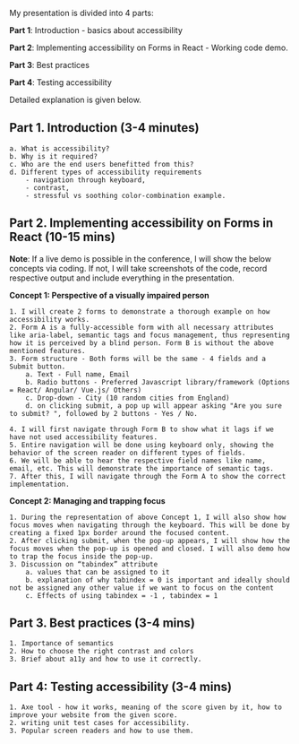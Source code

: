 My presentation is divided into 4 parts:

**Part 1**: Introduction - basics about accessibility

**Part 2**: Implementing accessibility on Forms in React - Working code demo.

**Part 3**: Best practices

**Part 4**: Testing accessibility

Detailed explanation is given below.

## Part 1. Introduction (3-4 minutes)
	a. What is accessibility? 
	b. Why is it required?
	c. Who are the end users benefitted from this?
	d. Different types of accessibility requirements
		- navigation through keyboard, 
		- contrast, 
		- stressful vs soothing color-combination example.

## Part 2. Implementing accessibility on Forms in React (10-15 mins)

**Note**: If a live demo is possible in the conference, I will show the below concepts via coding.
If not, I will take screenshots of the code, record respective output and include everything in the presentation.

 **Concept 1: Perspective of a visually impaired person**

	1. I will create 2 forms to demonstrate a thorough example on how accessibility works.
	2. Form A is a fully-accessible form with all necessary attributes like aria-label, semantic tags and focus management, thus representing how it is perceived by a blind person. Form B is without the above mentioned features.
	3. Form structure - Both forms will be the same - 4 fields and a Submit button.
		a. Text - Full name, Email
		b. Radio buttons - Preferred Javascript library/framework (Options = React/ Angular/ Vue.js/ Others)
		c. Drop-down - City (10 random cities from England)
		d. on clicking submit, a pop up will appear asking "Are you sure to submit? ", followed by 2 buttons - Yes / No.
	
	4. I will first navigate through Form B to show what it lags if we have not used accessibility features.
	5. Entire navigation will be done using keyboard only, showing the behavior of the screen reader on different types of fields.
	6. We will be able to hear the respective field names like name, email, etc. This will demonstrate the importance of semantic tags.
	7. After this, I will navigate through the Form A to show the correct implementation.
	
**Concept 2: Managing and trapping focus**

	1. During the representation of above Concept 1, I will also show how focus moves when navigating through the keyboard. This will be done by creating a fixed 1px border around the focused content.
	2. After clicking submit, when the pop-up appears, I will show how the focus moves when the pop-up is opened and closed. I will also demo how to trap the focus inside the pop-up.
	3. Discussion on “tabindex” attribute
		a. values that can be assigned to it
		b. explanation of why tabindex = 0 is important and ideally should not be assigned any other value if we want to focus on the content 
		c. Effects of using tabindex = -1 , tabindex = 1
		
## Part 3. Best practices (3-4 mins)
	1. Importance of semantics
	2. How to choose the right contrast and colors
	3. Brief about a11y and how to use it correctly.

## Part 4: Testing accessibility (3-4 mins)
	1. Axe tool - how it works, meaning of the score given by it, how to improve your website from the given score.
	2. writing unit test cases for accessibility.
	3. Popular screen readers and how to use them.
